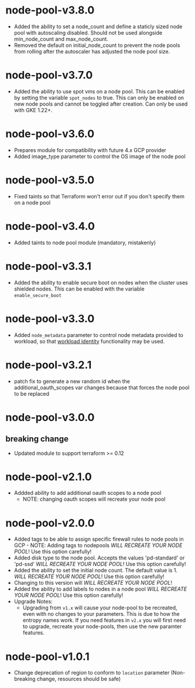 # node-pool-v3.8.0
- Added the ability to set a node_count and define a staticly sized node pool with autoscaling disabled. Should not be used alongside min_node_count and max_node_count.
- Removed the default on initial_node_count to prevent the node pools from rolling after the autoscaler has adjusted the node pool size.

# node-pool-v3.7.0
- Added the ability to use spot vms on a node pool. This can be enabled by setting the variable `spot_nodes` to true. This can only be enabled on new node pools and cannot be toggled after creation. Can only be used with GKE 1.22+.

# node-pool-v3.6.0
- Prepares module for compatibility with future 4.x GCP provider
- Added image_type parameter to control the OS image of the node pool

# node-pool-v3.5.0
- Fixed taints so that Terraform won't error out if you don't specify them on a node pool

# node-pool-v3.4.0
- Added taints to node pool module (mandatory, mistakenly)

# node-pool-v3.3.1
- Added the ability to enable secure boot on nodes when the cluster uses shielded nodes. This can be enabled with the variable `enable_secure_boot`

# node-pool-v3.3.0
- Added `node_metadata` parameter to control node metadata provided to workload, so that [workload identity](https://cloud.google.com/kubernetes-engine/docs/how-to/workload-identity) functionality may be used.

# node-pool-v3.2.1
- patch fix to generate a new random id when the additional_oauth_scopes var changes because that forces the node pool to be replaced

# node-pool-v3.0.0
## breaking change
- Updated module to support terraform >= 0.12

# node-pool-v2.1.0
- Addded ability to add additional oauth scopes to a node pool
  - NOTE: changing oauth scopes will recreate your node pool

# node-pool-v2.0.0
- Added tags to be able to assign specific firewall rules to node pools in GCP - NOTE: Adding tags to nodepools _WILL RECREATE YOUR NODE POOL_! Use this option carefully!
- Added disk type to the node pool. Accepts the values 'pd-standard' or 'pd-ssd' _WILL RECREATE YOUR NODE POOL_! Use this option carefully!
- Added the ability to set the initial node count. The default value is 1. _WILL RECREATE YOUR NODE POOL_! Use this option carefully!
- Changing to this version will _WILL RECREATE YOUR NODE POOL_!
- Added the ability to add labels to nodes in a node pool _WILL RECREATE YOUR NODE POOL_! Use this option carefully!
- Upgrade Notes:
  - Upgrading from `v1.x` will cause your node-pool to be recreated, even with no changes to your parameters. This is due to how the entropy names work. If you need features in `v2.x` you will first need to upgrade, recreate your node-pools, then use the new paramter features.

# node-pool-v1.0.1
- Change deprecation of region to conform to `location` parameter (Non-breaking change, resources should be safe)
